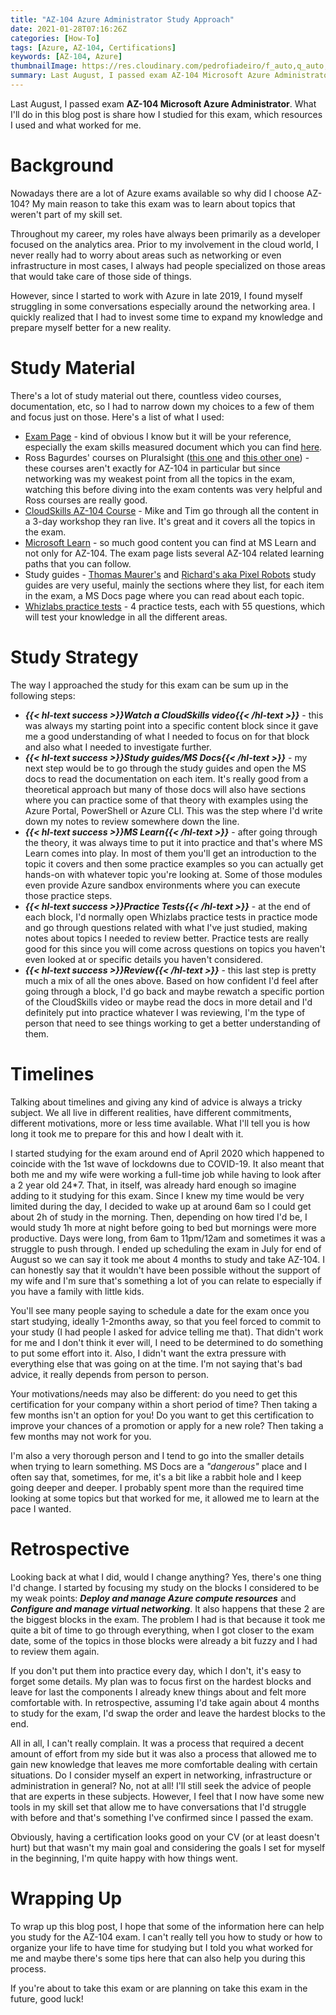 ```yaml
---
title: "AZ-104 Azure Administrator Study Approach"
date: 2021-01-28T07:16:26Z
categories: [How-To]
tags: [Azure, AZ-104, Certifications]
keywords: [AZ-104, Azure]
thumbnailImage: https://res.cloudinary.com/pedrofiadeiro/f_auto,q_auto,w_250/v1611816909/Blog%20Images/azure-administrator-associate.png
summary: Last August, I passed exam AZ-104 Microsoft Azure Administrator. What I'll do in this blog post is share how I studied for this exam, which resources I used and what worked for me. 
---
```


Last August, I passed exam **AZ-104 Microsoft Azure Administrator**. What I'll do in this blog post is share how I studied for this exam, which resources I used and what worked for me. 

# Background

Nowadays there are a lot of Azure exams available so why did I choose AZ-104? My main reason to take this exam was to learn about topics that weren't part of my skill set. 

Throughout my career, my roles have always been primarily as a developer focused on the analytics area. Prior to my involvement in the cloud world, I never really had to worry about areas such as networking or even infrastructure in most cases, I always had people specialized on those areas that would take care of those side of things. 

However, since I started to work with Azure in late 2019, I found myself struggling in some conversations especially around the networking area. I quickly realized that I had to invest some time to expand my knowledge and prepare myself better for a new reality.

# Study Material 

There's a lot of study material out there, countless video courses, documentation, etc, so I had to narrow down my choices to a few of them and focus just on those. Here's a list of what I used:  

- [Exam Page](https://docs.microsoft.com/en-us/learn/certifications/exams/az-104) - kind of obvious I know but it will be your reference, especially the exam skills measured document which you can find [here](https://query.prod.cms.rt.microsoft.com/cms/api/am/binary/RE4pCWy).
- Ross Bagurdes' courses on Pluralsight ([this one](https://app.pluralsight.com/library/courses/comptia-network-plus-networking-concepts/table-of-contents) and [this other one](https://app.pluralsight.com/library/courses/network-layer-addressing-subnetting/table-of-contents)) - these courses aren't exactly for AZ-104 in particular but since networking was my weakest point from all the topics in the exam, watching this before diving into the exam contents was very helpful and Ross courses are really good.
- [CloudSkills AZ-104 Course](https://cloudskills.io/courses/az-104) - Mike and Tim go through all the content in a 3-day workshop they ran live. It's great and it covers all the topics in the exam.
- [Microsoft Learn](https://docs.microsoft.com/en-us/learn/) - so much good content you can find at MS Learn and not only for AZ-104. The exam page lists several AZ-104 related learning paths that you can follow.
- Study guides - [Thomas Maurer's](https://www.thomasmaurer.ch/2020/03/az-104-study-guide-azure-administrator/) and [Richard's aka Pixel Robots](https://pixelrobots.co.uk/2020/02/study-resources-for-the-az-104-microsoft-certified-azure-administrator/) study guides are very useful, mainly the sections where they list, for each item in the exam, a MS Docs page where you can read about each topic.
- [Whizlabs practice tests](https://www.whizlabs.com/microsoft-azure-certification-az-104/practice-tests/) - 4 practice tests, each with 55 questions, which will test your knowledge in all the different areas.

# Study Strategy

The way I approached the study for this exam can be sum up in the following steps:

- ***{{< hl-text success >}}Watch a CloudSkills video{{< /hl-text >}}*** - this was always my starting point into a specific content block since it gave me a good understanding of what I needed to focus on for that block and also what I needed to investigate further.
- ***{{< hl-text success >}}Study guides/MS Docs{{< /hl-text >}}*** - my next step would be to go through the study guides and open the MS docs to read the documentation on each item. It's really good from a theoretical approach but many of those docs will also have sections where you can practice some of that theory with examples using the Azure Portal, PowerShell or Azure CLI. This was the step where I'd write down my notes to review somewhere down the line.
- ***{{< hl-text success >}}MS Learn{{< /hl-text >}}*** - after going through the theory, it was always time to put it into practice and that's where MS Learn comes into play. In most of them you'll get an introduction to the topic it covers and then some practice examples so you can actually get hands-on with whatever topic you're looking at. Some of those modules even provide Azure sandbox environments where you can execute those practice steps.
- ***{{< hl-text success >}}Practice Tests{{< /hl-text >}}*** - at the end of each block, I'd normally open Whizlabs practice tests in practice mode and go through questions related with what I've just studied, making notes about topics I needed to review better. Practice tests are really good for this since you will come across questions on topics you haven't even looked at or specific details you haven't considered.
- ***{{< hl-text success >}}Review{{< /hl-text >}}*** - this last step is pretty much a mix of all the ones above. Based on how confident I'd feel after going through a block, I'd go back and maybe rewatch a specific portion of the CloudSkills video or maybe read the docs in more detail and I'd definitely put into practice whatever I was reviewing, I'm the type of person that need to see things working to get a better understanding of them.

# Timelines

Talking about timelines and giving any kind of advice is always a tricky subject. We all live in different realities, have different commitments, different motivations, more or less time available. What I'll tell you is how long it took me to prepare for this and how I dealt with it.

I started studying for the exam around end of April 2020 which happened to coincide with the 1st wave of lockdowns due to COVID-19. It also meant that both me and my wife were working a full-time job while having to look after a 2 year old 24*7. That, in itself, was already hard enough so imagine adding to it studying for this exam. Since I knew my time would be very limited during the day, I decided to wake up at around 6am so I could get about 2h of study in the morning. Then, depending on how tired I'd be, I would study 1h more at night before going to bed but mornings were more productive. Days were long, from 6am to 11pm/12am and sometimes it was a struggle to push through. I ended up scheduling the exam in July for end of August so we can say it took me about 4 months to study and take AZ-104. I can honestly say that it wouldn't have been possible without the support of my wife and I'm sure that's something a lot of you can relate to especially if you have a family with little kids.

You'll see many people saying to schedule a date for the exam once you start studying, ideally 1-2months away, so that you feel forced to commit to your study (I had people I asked for advice telling me that). That didn't work for me and I don't think it ever will, I need to be determined to do something to put some effort into it. Also, I didn't want the extra pressure with everything else that was going on at the time. I'm not saying that's bad advice, it really depends from person to person. 

Your motivations/needs may also be different: do you need to get this certification for your company within a short period of time? Then taking a few months isn't an option for you! Do you want to get this certification to improve your chances of a promotion or apply for a new role? Then taking a few months may not work for you.

I'm also a very thorough person and I tend to go into the smaller details when trying to learn something. MS Docs are a *"dangerous"* place and I often say that, sometimes, for me, it's a bit like a rabbit hole and I keep going deeper and deeper. I probably spent more than the required time looking at some topics but that worked for me, it allowed me to learn at the pace I wanted. 

# Retrospective

Looking back at what I did, would I change anything? Yes, there's one thing I'd change. I started by focusing my study on the blocks I considered to be my weak points: ***Deploy and manage Azure compute resources*** and ***Configure and manage virtual networking***. It also happens that these 2 are the biggest blocks in the exam. The problem I had is that because it took me quite a bit of time to go through everything, when I got closer to the exam date, some of the topics in those blocks were already a bit fuzzy and I had to review them again. 

If you don't put them into practice every day, which I don't, it's easy to forget some details. My plan was to focus first on the hardest blocks and leave for last the components I already knew things about and felt more comfortable with. In retrospective, assuming I'd take again about 4 months to study for the exam, I'd swap the order and leave the hardest blocks to the end.

All in all, I can't really complain. It was a process that required a decent amount of effort from my side but it was also a process that allowed me to gain new knowledge that leaves me more comfortable dealing with certain situations. Do I consider myself an expert in networking, infrastructure or administration in general? No, not at all! I'll still seek the advice of people that are experts in these subjects. However, I feel that I now have some new tools in my skill set that allow me to have conversations that I'd struggle with before and that's something I've confirmed since I passed the exam.

Obviously, having a certification looks good on your CV (or at least doesn't hurt) but that wasn't my main goal and considering the goals I set for myself in the beginning, I'm quite happy with how things went.

# Wrapping Up

To wrap up this blog post, I hope that some of the information here can help you study for the AZ-104 exam. I can't really tell you how to study or how to organize your life to have time for studying but I told you what worked for me and maybe there's some tips here that can also help you during this process.

If you're about to take this exam or are planning on take this exam in the future, good luck!